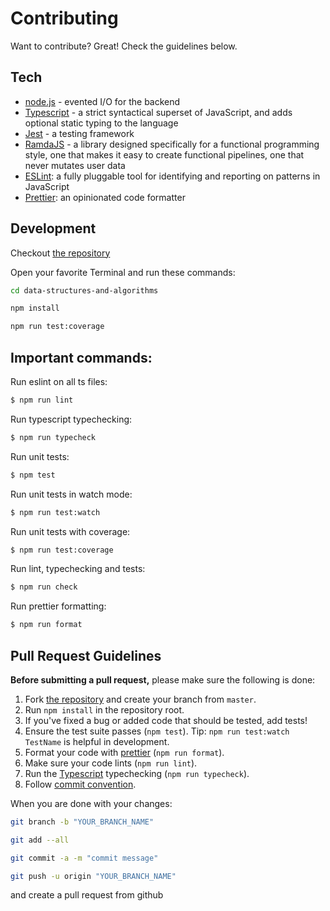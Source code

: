 # Contributing

Want to contribute? Great! Check the guidelines below.

## Tech

- [node.js](http://nodejs.org) - evented I/O for the backend
- [Typescript](https://www.typescriptlang.org/) - a strict syntactical superset of JavaScript, and adds optional static typing to the language
- [Jest](https://jestjs.io/) - a testing framework
- [RamdaJS](https://ramdajs.com/) - a library designed specifically for a functional programming style, one that makes it easy to create functional pipelines, one that never mutates user data
- [ESLint](https://eslint.org/): a fully pluggable tool for identifying and reporting on patterns in JavaScript
- [Prettier](https://prettier.io/): an opinionated code formatter

## Development

Checkout [the repository](https://github.com/pgmanutd/data-structures-and-algorithms.git)

Open your favorite Terminal and run these commands:

```bash
cd data-structures-and-algorithms

npm install

npm run test:coverage
```

## Important commands:

Run eslint on all ts files:

```bash
$ npm run lint
```

Run typescript typechecking:

```bash
$ npm run typecheck
```

Run unit tests:

```bash
$ npm test
```

Run unit tests in watch mode:

```bash
$ npm run test:watch
```

Run unit tests with coverage:

```bash
$ npm run test:coverage
```

Run lint, typechecking and tests:

```bash
$ npm run check
```

Run prettier formatting:

```bash
$ npm run format
```

## Pull Request Guidelines

**Before submitting a pull request,** please make sure the following is done:

1. Fork [the repository](https://github.com/pgmanutd/data-structures-and-algorithms.git) and create your branch from `master`.
2. Run `npm install` in the repository root.
3. If you've fixed a bug or added code that should be tested, add tests!
4. Ensure the test suite passes (`npm test`). Tip: `npm run test:watch TestName` is helpful in development.
5. Format your code with [prettier](https://prettier.io/) (`npm run format`).
6. Make sure your code lints (`npm run lint`).
7. Run the [Typescript](https://www.typescriptlang.org/) typechecking (`npm run typecheck`).
8. Follow [commit convention](./COMMIT_CONVENTION.md).

When you are done with your changes:

```bash
git branch -b "YOUR_BRANCH_NAME"

git add --all

git commit -a -m "commit message"

git push -u origin "YOUR_BRANCH_NAME"
```

and create a pull request from github
